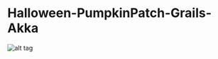# Halloween-PumpkinPatch-Grails-Akka
![alt tag](http://yakoobahmad.com/m/halloween_iot/halloween-iot-services.png)
